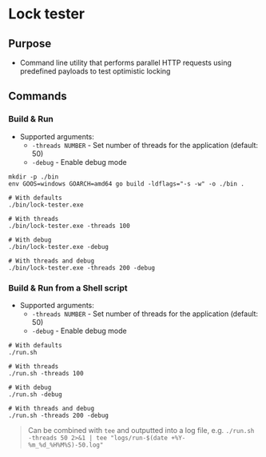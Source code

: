# Lock tester

## Purpose

- Command line utility that performs parallel HTTP requests using predefined payloads to test optimistic locking

## Commands

### Build & Run

- Supported arguments:
  - `-threads NUMBER` - Set number of threads for the application (default: 50)
  - `-debug` - Enable debug mode

```shell
mkdir -p ./bin
env GOOS=windows GOARCH=amd64 go build -ldflags="-s -w" -o ./bin .

# With defaults
./bin/lock-tester.exe

# With threads
./bin/lock-tester.exe -threads 100

# With debug
./bin/lock-tester.exe -debug

# With threads and debug
./bin/lock-tester.exe -threads 200 -debug
```

### Build & Run from a Shell script

- Supported arguments:
  - `-threads NUMBER` - Set number of threads for the application (default: 50)
  - `-debug` - Enable debug mode

```shell
# With defaults
./run.sh

# With threads
./run.sh -threads 100

# With debug
./run.sh -debug

# With threads and debug
./run.sh -threads 200 -debug
```

> Can be combined with `tee` and outputted into a log file, e.g. `./run.sh -threads 50 2>&1 | tee "logs/run-$(date +%Y-%m_%d_%H%M%S)-50.log"`
